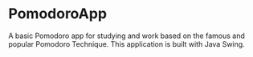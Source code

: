 # PomodoroApp
A basic Pomodoro app for studying and work based on the famous and popular Pomodoro Technique. This application is built with Java Swing. 
